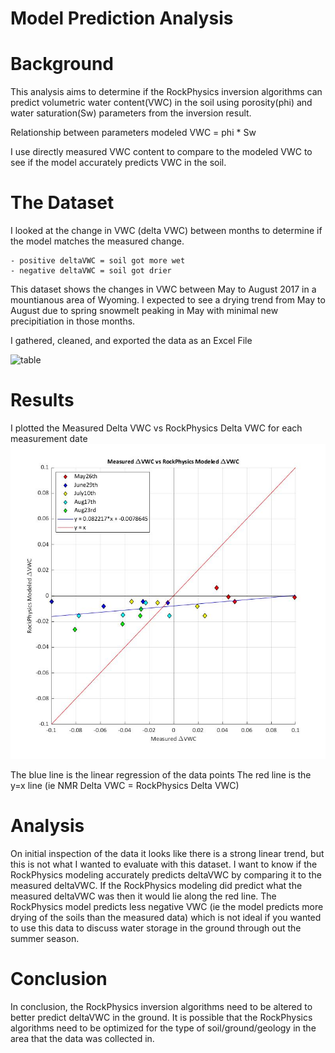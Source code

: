 # Model Prediction Analysis

# Background
This analysis aims to determine if the RockPhysics inversion algorithms can predict volumetric water content(VWC) in the soil using porosity(phi) and water saturation(Sw) parameters from the inversion result. 

Relationship between parameters
modeled VWC = phi * Sw

I use directly measured VWC content to compare to the modeled VWC to see if the model accurately predicts VWC in the soil.

# The Dataset
I looked at the change in VWC (delta VWC) between months to determine if the model matches the measured change. 

    - positive deltaVWC = soil got more wet
    - negative deltaVWC = soil got drier

This dataset shows the changes in VWC between May to August 2017 in a mountianous area of Wyoming. I expected to see a drying trend from May to August due to spring snowmelt peaking in May with minimal new precipitiation in those months. 

I gathered, cleaned, and exported the data as an Excel File

![table](https://github.com/nsmeltz/Portfolio/blob/fb3a680b86c0338aa97ccda210267f84a94c31a5/Model_Validation_Matlab/Images/table.jpg)

# Results 
I plotted the Measured Delta VWC vs RockPhysics Delta VWC for each measurement date
![plot](https://github.com/nsmeltz/Portfolio/blob/7a854025f84c72054b935a09d6856a985bb23c48/RockPhysics%20Model%20Validation/Images/plot.jpg)

The blue line is the linear regression of the data points
The red line is the y=x line (ie NMR Delta VWC = RockPhysics Delta VWC)

# Analysis
On initial inspection of the data it looks like there is a strong linear trend, but this is not what I wanted to evaluate with this dataset. I want to know if the RockPhysics modeling accurately predicts deltaVWC by comparing it to the measured deltaVWC. If the RockPhysics modeling did predict what the measured deltaVWC was then it would lie along the red line. The RockPhysics model predicts less negative VWC (ie the model predicts more drying of the soils than the measured data) which is not ideal if you wanted to use this data to discuss water storage in the ground through out the summer season. 

# Conclusion
In conclusion, the RockPhysics inversion algorithms need to be altered to better predict deltaVWC in the ground. It is possible that the RockPhysics algorithms need to be optimized for the type of soil/ground/geology in the area that the data was collected in.
